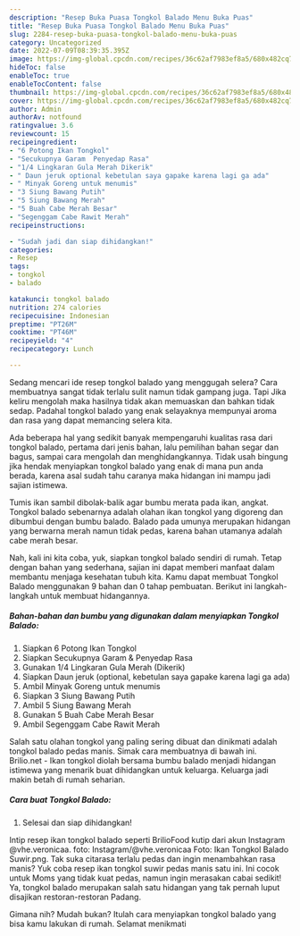 ```yaml
---
description: "Resep Buka Puasa Tongkol Balado Menu Buka Puas"
title: "Resep Buka Puasa Tongkol Balado Menu Buka Puas"
slug: 2284-resep-buka-puasa-tongkol-balado-menu-buka-puas
category: Uncategorized
date: 2022-07-09T08:39:35.395Z
image: https://img-global.cpcdn.com/recipes/36c62af7983ef8a5/680x482cq70/tongkol-balado-foto-resep-utama.jpg
hideToc: false
enableToc: true
enableTocContent: false
thumbnail: https://img-global.cpcdn.com/recipes/36c62af7983ef8a5/680x482cq70/tongkol-balado-foto-resep-utama.jpg
cover: https://img-global.cpcdn.com/recipes/36c62af7983ef8a5/680x482cq70/tongkol-balado-foto-resep-utama.jpg
author: Admin
authorAv: notfound
ratingvalue: 3.6
reviewcount: 15
recipeingredient:
- "6 Potong Ikan Tongkol"
- "Secukupnya Garam  Penyedap Rasa"
- "1/4 Lingkaran Gula Merah Dikerik"
- " Daun jeruk optional kebetulan saya gapake karena lagi ga ada"
- " Minyak Goreng untuk menumis"
- "3 Siung Bawang Putih"
- "5 Siung Bawang Merah"
- "5 Buah Cabe Merah Besar"
- "Segenggam Cabe Rawit Merah"
recipeinstructions:

- "Sudah jadi dan siap dihidangkan!"
categories:
- Resep
tags:
- tongkol
- balado

katakunci: tongkol balado 
nutrition: 274 calories
recipecuisine: Indonesian
preptime: "PT26M"
cooktime: "PT46M"
recipeyield: "4"
recipecategory: Lunch

---
```



Sedang mencari ide resep tongkol balado yang menggugah selera? Cara membuatnya sangat tidak terlalu sulit namun tidak gampang juga. Tapi Jika keliru mengolah maka hasilnya tidak akan memuaskan dan bahkan tidak sedap. Padahal tongkol balado yang enak selayaknya mempunyai aroma dan rasa yang dapat memancing selera kita.


Ada beberapa hal yang sedikit banyak mempengaruhi kualitas rasa dari tongkol balado, pertama dari jenis bahan, lalu pemilihan bahan segar dan bagus, sampai cara mengolah dan menghidangkannya. Tidak usah bingung jika hendak menyiapkan tongkol balado yang enak di mana pun anda berada, karena asal sudah tahu caranya maka hidangan ini mampu jadi sajian istimewa.

Tumis ikan sambil dibolak-balik agar bumbu merata pada ikan, angkat. Tongkol balado sebenarnya adalah olahan ikan tongkol yang digoreng dan dibumbui dengan bumbu balado. Balado pada umunya merupakan hidangan yang berwarna merah namun tidak pedas, karena bahan utamanya adalah cabe merah besar.


Nah, kali ini kita coba, yuk, siapkan tongkol balado sendiri di rumah. Tetap dengan bahan yang sederhana, sajian ini dapat memberi manfaat dalam membantu menjaga kesehatan tubuh kita. Kamu dapat membuat Tongkol Balado menggunakan 9 bahan dan 0 tahap pembuatan. Berikut ini langkah-langkah untuk membuat hidangannya.

<!--inarticleads1-->

##### Bahan-bahan dan bumbu yang digunakan dalam menyiapkan Tongkol Balado:

1. Siapkan 6 Potong Ikan Tongkol
1. Siapkan Secukupnya Garam &amp; Penyedap Rasa
1. Gunakan 1/4 Lingkaran Gula Merah (Dikerik)
1. Siapkan  Daun jeruk (optional, kebetulan saya gapake karena lagi ga ada)
1. Ambil  Minyak Goreng untuk menumis
1. Siapkan 3 Siung Bawang Putih
1. Ambil 5 Siung Bawang Merah
1. Gunakan 5 Buah Cabe Merah Besar
1. Ambil Segenggam Cabe Rawit Merah


Salah satu olahan tongkol yang paling sering dibuat dan dinikmati adalah tongkol balado pedas manis. Simak cara membuatnya di bawah ini. Brilio.net - Ikan tongkol diolah bersama bumbu balado menjadi hidangan istimewa yang menarik buat dihidangkan untuk keluarga. Keluarga jadi makin betah di rumah seharian. 

<!--inarticleads2-->

##### Cara buat Tongkol Balado:


1. Selesai dan siap dihidangkan!

Intip resep ikan tongkol balado seperti BrilioFood kutip dari akun Instagram @vhe.veronicaa. foto: Instagram/@vhe.veronicaa Foto: Ikan Tongkol Balado Suwir.png. Tak suka citarasa terlalu pedas dan ingin menambahkan rasa manis? Yuk coba resep ikan tongkol suwir pedas manis satu ini. Ini cocok untuk Moms yang tidak kuat pedas, namun ingin merasakan cabai sedikit! Ya, tongkol balado merupakan salah satu hidangan yang tak pernah luput disajikan restoran-restoran Padang. 

Gimana nih? Mudah bukan? Itulah cara menyiapkan tongkol balado yang bisa kamu lakukan di rumah. Selamat menikmati
